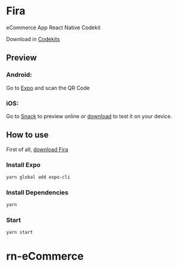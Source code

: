 # Fira

eCommerce App React Native Codekit

Download in [Codekits](https://codekits.co/fira.html)

## Preview

### Android:

Go to [Expo](https://expo.io/@serranoarevalo/fira) and scan the QR Code

### iOS:

Go to [Snack](https://snack.expo.io/@git/github.com/serranoarevalo/fira) to preview online or [download](https://codekits.co/fira.html) to test it on your device.

## How to use

First of all, [download Fira](https://codekits.co/fira.html)

### Install Expo

```bash
yarn global add expo-cli
```

### Install Dependencies

```bash
yarn
```

### Start

```bash
yarn start
```
# rn-eCommerce
